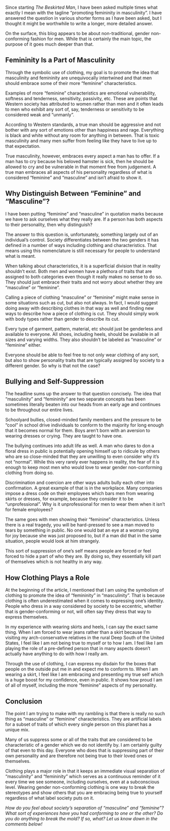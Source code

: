 Since starting *The Beskirted Man*, I have been asked multiple times what exactly I mean with the tagline “promoting femininity in masculinity”. I have answered the question in various shorter forms as I have been asked, but I thought it might be worthwhile to write a longer, more detailed answer.

On the surface, this blog appears to be about non-traditional, gender non-conforming fashion for men. While that is certainly the main topic, the purpose of it goes much deeper than that.

Femininity Is a Part of Masculinity
-----------------------------------

Through the symbolic use of clothing, my goal is to promote the idea that masculinity and femininity are unequivocally intertwined and that men should embrace some of their more “feminine” characteristics.

Examples of more “feminine” characteristics are emotional vulnerability, softness and tenderness, sensitivity, passivity, etc. These are points that Western society has attributed to women rather than men and it often leads to men who exhibit any sort of, say, tenderness or sensitivity to be considered weak and “unmanly”.

According to Western standards, a true man should be aggressive and not bother with any sort of emotions other than happiness and rage. Everything is black and white without any room for anything in between. That is toxic masculinity and many men suffer from feeling like they have to live up to that expectation.

True masculinity, however, embraces every aspect a man has to offer. If a man has to cry because his beloved hamster is sick, then he should be allowed to cry and be vulnerable in that moment free from judgement. A true man embraces all aspects of his personality regardless of what is considered “feminine” and “masculine” and isn’t afraid to show it.

Why Distinguish Between “Feminine” and “Masculine”?
---------------------------------------------------

I have been putting “feminine” and “masculine” in quotation marks because we have to ask ourselves what they really are. If a person has both aspects to their personality, then why distinguish?

The answer to this question is, unfortunately, something largely out of an individual’s control. Society differentiates between the two genders it has defined in a number of ways including clothing and characteristics. That means using this nomenclature is still necessary for people to understand what is meant.

When talking about characteristics, it is a superficial division that in reality shouldn’t exist. Both men and women have a plethora of traits that are assigned to both categories even though it really makes no sense to do so. They should just embrace their traits and not worry about whether they are “masculine” or “feminine”.

Calling a piece of clothing “masculine” or “feminine” might make sense in some situations such as cut, but also not always. In fact, I would suggest doing away with describing clothes in that way as well and finding new ways to describe how a piece of clothing is cut. They should simply work with body types rather than gender to describe its cut.

Every type of garment, pattern, material, etc should just be genderless and available to everyone. All shoes, including heels, should be available in all sizes and varying widths. They also shouldn’t be labeled as “masculine” or “feminine” either.

Everyone should be able to feel free to not only wear clothing of any sort, but also to show personality traits that are typically assigned by society to a different gender. So why is that not the case?

Bullying and Self-Suppression
-----------------------------

The headline sums up the answer to that question concisely. The idea that “masculinity” and “femininity” are two separate concepts has been sometimes literally beaten into our heads from an early age and continues to be throughout our entire lives.

Schoolyard bullies, closed-minded family members and the pressure to be “cool” in school drive individuals to conform to the majority for long enough that it becomes normal for them. Boys aren’t born with an aversion to wearing dresses or crying. They are taught to have one.

The bullying continues into adult life as well. A man who dares to don a floral dress in public is potentially opening himself up to ridicule by others who are so close-minded that they are unwilling to even consider why it’s not “normal”. While this very rarely ever happens in reality, the fear of it is enough to keep most men who would love to wear gender non-conforming clothing from doing so.

Discrimination and coercion are other ways adults bully each other into confirmation. A great example of that is in the workplace. Many companies impose a dress code on their employees which bars men from wearing skirts or dresses, for example, because they consider it to be “unprofessional”. Why is it unprofessional for men to wear them when it isn’t for female employees?

The same goes with men showing their “feminine” characteristics. Unless there is a real tragedy, you will be hard-pressed to see a man moved to tears by something in public. No one would bat an eye at a woman crying for joy because she was just proposed to, but if a man did that in the same situation, people would look at him strangely.

This sort of suppression of one’s self means people are forced or feel forced to hide a part of who they are. By doing so, they essentially kill part of themselves which is not healthy in any way.

How Clothing Plays a Role
-------------------------

At the beginning of the article, I mentioned that I am using the symbolism of clothing to promote the idea of “femininity” in “masculinity”. That is because clothing is often underestimated when it comes to expressing one’s identity. People who dress in a way considered by society to be eccentric, whether that is gender-conforming or not, will often say they dress that way to express themselves.

In my experience with wearing skirts and heels, I can say the exact same thing. When I am forced to wear jeans rather than a skirt because I’m visiting my arch-conservative relatives in the rural Deep South of the United States, I feel like I am not being true to myself or to how I am. I feel like I am playing the role of a pre-defined person that in many aspects doesn’t actually have anything to do with how I really am.

Through the use of clothing, I can express my disdain for the boxes that people on the outside put me in and expect me to conform to. When I am wearing a skirt, I feel like I am embracing and presenting my true self which is a huge boost for my confidence, even in public. It shows how proud I am of all of myself, including the more “feminine” aspects of my personality.

Conclusion
----------

The point I am trying to make with my rambling is that there is really no such thing as “masculine” or “feminine” characteristics. They are artificial labels for a subset of traits of which every single person on this planet has a unique mix.

Many of us suppress some or all of the traits that are considered to be characteristic of a gender which we do not identify by. I am certainly guilty of that even to this day. Everyone who does that is suppressing part of their own personality and are therefore not being true to their loved ones or themselves.

Clothing plays a major role in that it keeps an immediate visual separation of “masculinity” and “femininity” which serves as a continuous reminder of it every time we see someone, including ourselves, even at a subconscious level. Wearing gender non-conforming clothing is one way to break the stereotypes and show others that you are embracing being true to yourself regardless of what label society puts on it.

*How do you feel about society’s separation of “masculine” and “feminine”? What sort of experiences have you had conforming to one or the other? Do you do anything to break the mold? If so, what? Let us know down in the comments below!*